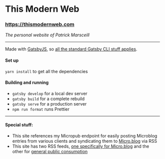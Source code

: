 # This Modern Web

### https://thismodernweb.com

_The personal website of Patrick Marsceill_     

---

Made with [GatsbyJS](https://gatsbyjs.org), so [all the standard Gatsby CLI stuff applies](https://www.gatsbyjs.org/docs/gatsby-cli).

#### Set up

`yarn install` to get all the dependencies

#### Building and running

- `gatsby develop` for a local dev server
- `gatsby build` for a complete rebuild
- `gatsby serve` for a production server
- `npm run format` runs Prettier

---

#### Special stuff:

- This site references my Micropub endpoint for easily posting Microblog entries from various clients and syndicating them to [Micro.blog](https://micro.blog/pmarsceill) via RSS
- This site has two RSS feeds, [one specifically for Micro.blog](/microblog.xmlhttps://www.thismodernweb.com/microblog.xml) and the other for [general public consumption](https://www.thismodernweb.com/rss.xml)
